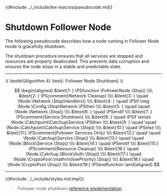 {{#include ../_include/tex-macros/pseudocode.md}}

$$
\newcommand \Node {\mathrm{node}}
\newcommand \FollowerNode {\mathrm{FollowerlNode}}
\newcommand \Stop {\mathrm{Stop}}
\newcommand \Handlers {\mathrm{Handlers}}
\newcommand \Network {\mathrm{Network}}
\newcommand \Config {\mathrm{nodeConfig}}
\newcommand \Catchup {\mathrm{Catchup}}
\newcommand \Catchpoint {\mathrm{Catchpoint}}
\newcommand \Service {\mathrm{Service}}
\newcommand \Block {\mathrm{Block}}
\newcommand \Auth {\mathrm{Authenticator}}
\newcommand \CryptoPool {\mathrm{CryptoPool}}
$$

# Shutdown Follower Node

The following pseudocode describes how a node running in Follower Node mode is gracefully
shutdown.

The shutdown procedure ensures that all services are stopped and resources are properly
deallocated. This prevents data corruption and ensures the node stops in a stable
and predictable state.

---

\\( \textbf{Algorithm 4} \text{: Follower Node Shutdown} \\)

$$
\begin{aligned}
&\text{1: } \PSfunction \FollowerNode.\Stop() \\\\
&\text{2: } \PScomment{Network Cleanup} \\\\
&\text{3: } \quad \Node.\Network.\Stop\Handlers() \\\\
&\text{4: } \quad \PSif \neg \Node.\Config.\Stop\Network \PSthen \\\\
&\text{5: } \quad \quad \Node.\Network.\Stop() \\\\
&\text{6: } \quad \PSendif \\\\
&\text{7: } \PScomment{Service Shutdown} \\\\
&\text{8: } \quad \PSif \exists \Node.\Catchpoint\Catchup\Service \PSthen \\\\
&\text{9: } \quad \quad \Node.\Catchpoint\Catchup\Service.\Stop() \\\\
&\text{10:} \quad \PSelse \\\\
&\text{11:} \PScomment{Follower Services Only} \\\\
&\text{12:} \quad \quad \Node.\Catchup\Service.\Stop() \\\\
&\text{13:} \quad \quad \Node.\Block\Service.\Stop() \\\\
&\text{14:} \quad \PSendif \\\\
&\text{15:} \PScomment{Resource Cleanup} \\\\
&\text{16:} \quad \Node.\Catchup.\Block\Auth.\Stop() \\\\
&\text{17:} \quad \Node.\CryptoPool.\mathrm{lowPriority}.\Stop() \\\\
&\text{18:} \quad \Node.\CryptoPool.\Stop() \\\\
&\text{19:} \PSendfunction
\end{aligned}
$$

---

{{#include ../_include/styles.md:impl}}
> Follower node shutdown [reference implementation](https://github.com/algorand/go-algorand/blob/df0613a04432494d0f437433dd1efd02481db838/node/follower_node.go#L211-L229).
